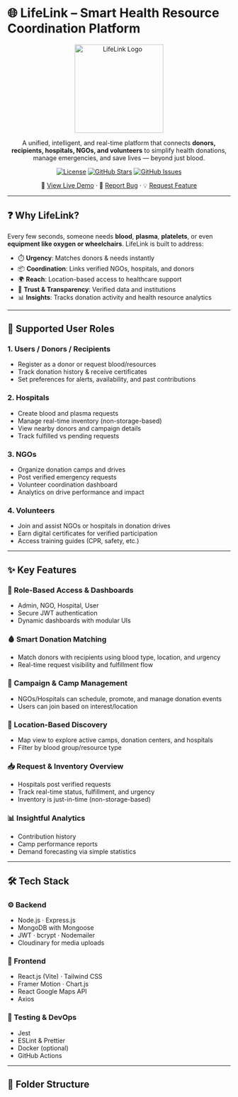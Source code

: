# 🌐 **LifeLink – Smart Health Resource Coordination Platform**

<div align="center">
  <img src="public/images/logo.png" alt="LifeLink Logo" width="200" />

  <p align="center">
    A unified, intelligent, and real-time platform that connects <strong>donors, recipients, hospitals, NGOs, and volunteers</strong> to simplify health donations, manage emergencies, and save lives — beyond just blood.
  </p>

  [![License](https://img.shields.io/badge/license-ISC-blue.svg)](LICENSE)
  [![GitHub Stars](https://img.shields.io/github/stars/yourusername/lifelink)](https://github.com/yourusername/lifelink/stargazers)
  [![GitHub Issues](https://img.shields.io/github/issues/yourusername/lifelink)](https://github.com/yourusername/lifelink/issues)

  🔗 [View Live Demo](https://lifelink-demo.vercel.app) · 🐞 [Report Bug](https://github.com/yourusername/lifelink/issues) · 💡 [Request Feature](https://github.com/yourusername/lifelink/issues)
</div>

---

## ❓ Why LifeLink?

Every few seconds, someone needs **blood**, **plasma**, **platelets**, or even **equipment like oxygen or wheelchairs**. LifeLink is built to address:

- ⏱️ **Urgency**: Matches donors & needs instantly
- 📦 **Coordination**: Links verified NGOs, hospitals, and donors
- 🌍 **Reach**: Location-based access to healthcare support
- 🔐 **Trust & Transparency**: Verified data and institutions
- 📊 **Insights**: Tracks donation activity and health resource analytics

---

## 👤 Supported User Roles

### 1. **Users / Donors / Recipients**
- Register as a donor or request blood/resources
- Track donation history & receive certificates
- Set preferences for alerts, availability, and past contributions

### 2. **Hospitals**
- Create blood and plasma requests
- Manage real-time inventory (non-storage-based)
- View nearby donors and campaign details
- Track fulfilled vs pending requests

### 3. **NGOs**
- Organize donation camps and drives
- Post verified emergency requests
- Volunteer coordination dashboard
- Analytics on drive performance and impact

### 4. **Volunteers**
- Join and assist NGOs or hospitals in donation drives
- Earn digital certificates for verified participation
- Access training guides (CPR, safety, etc.)

---

## ✨ Key Features

### 🔐 Role-Based Access & Dashboards
- Admin, NGO, Hospital, User
- Secure JWT authentication
- Dynamic dashboards with modular UIs

### 🩸 Smart Donation Matching
- Match donors with recipients using blood type, location, and urgency
- Real-time request visibility and fulfillment flow

### 📆 Campaign & Camp Management
- NGOs/Hospitals can schedule, promote, and manage donation events
- Users can join based on interest/location

### 📡 Location-Based Discovery
- Map view to explore active camps, donation centers, and hospitals
- Filter by blood group/resource type

### 📥 Request & Inventory Overview
- Hospitals post verified requests
- Track real-time status, fulfillment, and urgency
- Inventory is just-in-time (non-storage-based)

### 📊 Insightful Analytics
- Contribution history
- Camp performance reports
- Demand forecasting via simple statistics

---

## 🛠️ Tech Stack

### ⚙️ Backend
- Node.js · Express.js
- MongoDB with Mongoose
- JWT · bcrypt · Nodemailer
- Cloudinary for media uploads

### 🎨 Frontend
- React.js (Vite) · Tailwind CSS
- Framer Motion · Chart.js
- React Google Maps API
- Axios

### 🧪 Testing & DevOps
- Jest
- ESLint & Prettier
- Docker (optional)
- GitHub Actions

---

## 📁 Folder Structure

